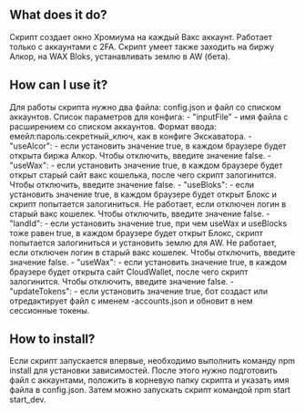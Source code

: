 <h2>What does it do?</h2>
Скрипт создает окно Хромиума на каждый Вакс аккаунт. Работает только с аккаунтами с 2FA.
Скрипт умеет также заходить на биржу Алкор, на WAX Bloks, устанавливать землю в AW (бета).

<h2>How can I use it?</h2>
Для работы скрипта нужно два файла: config.json и файл со списком аккаунтов. Список параметров для конфига:
- "inputFile" - имя файла с расширением со списком аккаунтов. Формат ввода: емейл:пароль:секретный_ключ, как в конфиге Экскаватора.
- "useAlcor":  - если установить значение true, в каждом браузере будет открыта биржа Алкор. Чтобы отключить, введите значение false.
- "useWax":  - если установить значение true, в каждом браузере будет открыт старый сайт вакс кошелька, после чего скрипт залогинится. Чтобы отключить, введите значение false.
- "useBloks":  - если установить значение true, в каждом браузере будет открыт Блокс и скрипт попытается залогиниться. 
Не работает, если отключен логин в старый вакс кошелек. Чтобы отключить, введите значение false.
- "landId":  - если установить значение true, при чем useWax и useBlocks тоже равен true, в каждом браузере будет открыт Блокс, скрипт попытается залогиниться
и установить землю для AW. Не работает, если отключен логин в старый вакс кошелек. Чтобы отключить, введите значение false.
- "useWax":  - если установить значение true, в каждом браузере будет открыта сайт CloudWallet, после чего скрипт залогинится. Чтобы отключить, введите значение false.
- "updateTokens":  - если установить значение true, бот создаст или отредактирует файл с именем <input-file>-accounts.json и обновит в нем сессионные токены.

<h2>How to install?</h2>
Если скрипт запускается впервые, необходимо выполнить команду npm install для установки зависимостей. 
После этого нужно подготовить файл с аккаунтами, положить в корневую папку скрипта и указать имя файла в config.json.
Затем можно запускать скрипт командой npm start start_dev.